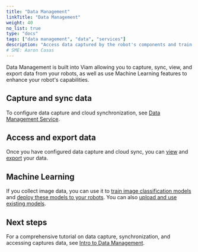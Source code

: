 ```yaml
---
title: "Data Management"
linkTitle: "Data Management"
weight: 40
no_list: true
type: "docs"
tags: ["data management", "data", "services"]
description: "Access data captured by the robot's components and train image classification models on the data."
# SME: Aaron Casas
---
```


Data Management is built into Viam allowing you to capture, sync, view, and export data from your robots, as well as use Machine Learning features to enhance your robot's capabilities.

## Capture and sync data

To configure data capture and cloud synchronization, see [Data Management Service](../../services/data).

## Access and export data

Once you have configured data capture and cloud sync, you can [view](view) and [export](export) your data.

## Machine Learning

If you collect image data, you can use it to [train image classification models](train-model) and [deploy these models to your robots](deploy-model).
You can also [upload and use existing models](upload-model).

## Next steps

For a comprehensive tutorial on data capture, synchronization, and accessing captures data, see [Intro to Data Management](../../tutorials/services/data-management-tutorial).
